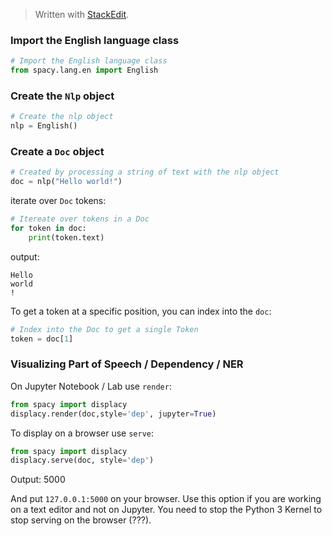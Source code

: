 > Written with [StackEdit](https://stackedit.io/).

### Import the English language class
```python
# Import the English language class
from spacy.lang.en import English
```
### Create the `Nlp` object
```python
# Create the nlp object
nlp = English()
```
### Create a `Doc` object
```python
# Created by processing a string of text with the nlp object
doc = nlp("Hello world!")
```
iterate over `Doc` tokens:
```python
# Itereate over tokens in a Doc
for token in doc:
    print(token.text)
```
output:
```
Hello
world
!
```
To get a token at a specific position, you can index into the `doc`:
```python
# Index into the Doc to get a single Token
token = doc[1]
```
### Visualizing Part of Speech / Dependency / NER
On Jupyter Notebook / Lab use `render`:
```python
from spacy import displacy
displacy.render(doc,style='dep', jupyter=True)
```
To display on a browser use `serve`:
```python
from spacy import displacy
displacy.serve(doc, style='dep')
```
Output:
5000

And put `127.0.0.1:5000` on your browser.
Use this option if you are working on a text editor and not on Jupyter. You need to stop the Python 3 Kernel to stop serving on the browser (???).
<!--stackedit_data:
eyJoaXN0b3J5IjpbMTEyMTI5NDgxNywxODQzMjc0Mjk3LC0xND
YxODI1MTY1LC0xNDM4NzIxMTU1LC0xMTIzNDk0MzAwLDk5NDgx
ODAxNiw5MjUxNDA5OTIsMTMxMTUxMzczLDY3NTY2MTQ0Ml19
-->